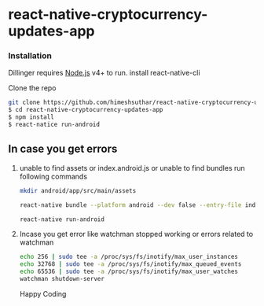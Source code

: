 # react-native-cryptocurrency-updates-app

### Installation

Dillinger requires [Node.js](https://nodejs.org/) v4+ to run.
install  react-native-cli

Clone the repo
```sh
git clone https://github.com/himeshsuthar/react-native-cryptocurrency-updates-app.git
$ cd react-native-cryptocurrency-updates-app
$ npm install
$ react-natice run-android
```

In case you get errors
-
1) unable to find assets or index.android.js or unable to find bundles
    run following commands
    ```sh
    mkdir android/app/src/main/assets
    
    react-native bundle --platform android --dev false --entry-file index.android.js --bundle-output android/app/src/main/assets/index.android.bundle --assets-dest android/app/src/main/res
    
    react-native run-android
    ```
    
2) Incase you get error like watchman stopped working or errors related to watchman
   
    ```sh
    echo 256 | sudo tee -a /proc/sys/fs/inotify/max_user_instances
    echo 32768 | sudo tee -a /proc/sys/fs/inotify/max_queued_events
    echo 65536 | sudo tee -a /proc/sys/fs/inotify/max_user_watches
    watchman shutdown-server
    ```
    
    Happy Coding 
